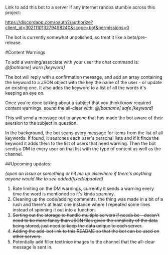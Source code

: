 Link to add this bot to a server if any internet randos stumble across this project: 

https://discordapp.com/oauth2/authorize?client_id=302111013279498240&scope=bot&permissions=0

The bot is currently somewhat unpolished, so treat it like a beta/pre-release.

#Content Warnings

To add a warning/associate with your user the chat command is: *@[botname] warn [keyword]*

The bot will reply with a confirmation message, and add an array containing the keyword to a JSON object with the key the name of the user - or update an existing one. It also adds the keyword to a list of all the words it's keeping an eye on. 

Once you're done talking about a subject that you think/know required content warnings, sound the all-clear with: *@[botname] safe [keyword]*

This will send a message out to anyone that has made the bot aware of their aversion to the subject in question. 


In the background, the bot scans every message for items from the list of all keywords. If found, it searches each user's personal lists and if it finds the keyword it adds them to the list of users that need warning. Then the bot sends a DM to every user on that list with the type of content as well as the channel.


##Upcoming updates: 

*(open an issue or something or hit me up elsewhere if there's anything anyone would like to see added/fixed/updated)*

1. Rate limiting on the DM warnings, currently it sends a warning every time the word is mentioned so it's kinda spammy.
2. Cleaning up the code/adding comments, the thing was made in a bit of a rush and there's at least one instance where I repeated some lines instead of spinning it out into a function. 
3. ~~Sorting out the storage to handle multiple servers if needs be - doesn't need to be more fancy than JSON files given the simplicity of the data being stored, just need to keep the data unique to each server.~~
4. ~~Adding the add-bot link to this README so that the bot can be used on other servers.~~
5. Potentially add filler text/nice images to the channel that the all-clear message is sent in.  
